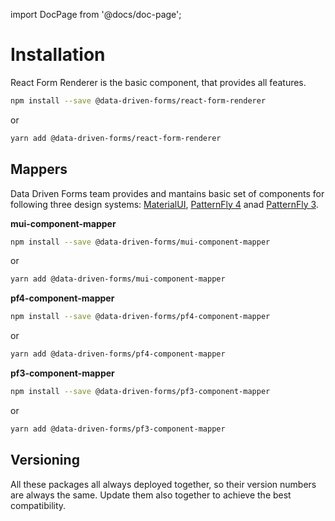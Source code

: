 import DocPage from '@docs/doc-page';

<DocPage>

# Installation

React Form Renderer is the basic component, that provides all features.

```bash
npm install --save @data-driven-forms/react-form-renderer
```
or
```bash
yarn add @data-driven-forms/react-form-renderer
```

## Mappers

Data Driven Forms team provides and mantains basic set of components for following three design systems: [MaterialUI](https://material-ui.com/), [PatternFly 4](https://www.patternfly.org/v4/) anad [PatternFly 3](https://www.patternfly.org/v3/).

**mui-component-mapper**

```bash
npm install --save @data-driven-forms/mui-component-mapper
```
or
```bash
yarn add @data-driven-forms/mui-component-mapper
```

**pf4-component-mapper**

```bash
npm install --save @data-driven-forms/pf4-component-mapper
```
or
```bash
yarn add @data-driven-forms/pf4-component-mapper
```

**pf3-component-mapper**

```bash
npm install --save @data-driven-forms/pf3-component-mapper
```
or
```bash
yarn add @data-driven-forms/pf3-component-mapper
```

## Versioning

All these packages all always deployed together, so their version numbers are always the same. Update them also together to achieve the best compatibility.

</DocPage>
